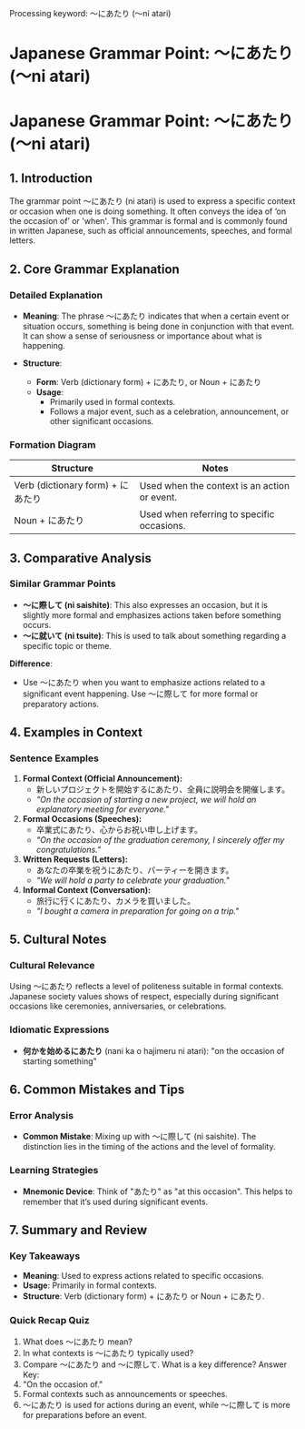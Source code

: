 Processing keyword: ～にあたり (〜ni atari)
# Japanese Grammar Point: ～にあたり (〜ni atari)
# Japanese Grammar Point: ～にあたり (〜ni atari)
## 1. Introduction
The grammar point ～にあたり (ni atari) is used to express a specific context or occasion when one is doing something. It often conveys the idea of ‘on the occasion of’ or 'when'. This grammar is formal and is commonly found in written Japanese, such as official announcements, speeches, and formal letters.
## 2. Core Grammar Explanation
### Detailed Explanation
- **Meaning**: The phrase ～にあたり indicates that when a certain event or situation occurs, something is being done in conjunction with that event. It can show a sense of seriousness or importance about what is happening.
  
- **Structure**: 
  - **Form**: Verb (dictionary form) + にあたり, or Noun + にあたり
  - **Usage**:
    - Primarily used in formal contexts.
    - Follows a major event, such as a celebration, announcement, or other significant occasions.
### Formation Diagram
| Structure                  | Notes                                |
|----------------------------|--------------------------------------|
| Verb (dictionary form) + にあたり | Used when the context is an action or event. |
| Noun + にあたり            | Used when referring to specific occasions. |
## 3. Comparative Analysis
### Similar Grammar Points
- **～に際して (ni saishite)**: This also expresses an occasion, but it is slightly more formal and emphasizes actions taken before something occurs.
- **～に就いて (ni tsuite)**: This is used to talk about something regarding a specific topic or theme.
  
**Difference**: 
- Use 〜にあたり when you want to emphasize actions related to a significant event happening. Use 〜に際して for more formal or preparatory actions.
## 4. Examples in Context
### Sentence Examples
1. **Formal Context (Official Announcement):**
   - 新しいプロジェクトを開始するにあたり、全員に説明会を開催します。
   - *"On the occasion of starting a new project, we will hold an explanatory meeting for everyone."*
2. **Formal Occasions (Speeches):**
   - 卒業式にあたり、心からお祝い申し上げます。
   - *"On the occasion of the graduation ceremony, I sincerely offer my congratulations."*
3. **Written Requests (Letters):**
   - あなたの卒業を祝うにあたり、パーティーを開きます。
   - *"We will hold a party to celebrate your graduation."*
4. **Informal Context (Conversation):**
   - 旅行に行くにあたり、カメラを買いました。
   - *"I bought a camera in preparation for going on a trip."*
## 5. Cultural Notes
### Cultural Relevance
Using ～にあたり reflects a level of politeness suitable in formal contexts. Japanese society values shows of respect, especially during significant occasions like ceremonies, anniversaries, or celebrations.
### Idiomatic Expressions
- **何かを始めるにあたり** (nani ka o hajimeru ni atari): "on the occasion of starting something"
  
## 6. Common Mistakes and Tips
### Error Analysis
- **Common Mistake**: Mixing up with 〜に際して (ni saishite). The distinction lies in the timing of the actions and the level of formality.
  
### Learning Strategies
- **Mnemonic Device**: Think of "あたり" as "at this occasion". This helps to remember that it’s used during significant events.
## 7. Summary and Review
### Key Takeaways
- **Meaning**: Used to express actions related to specific occasions.
- **Usage**: Primarily in formal contexts.
- **Structure**: Verb (dictionary form) + にあたり or Noun + にあたり.
### Quick Recap Quiz
1. What does ～にあたり mean?
2. In what contexts is ～にあたり typically used?
3. Compare ～にあたり and ～に際して. What is a key difference?
Answer Key:
1. "On the occasion of."
2. Formal contexts such as announcements or speeches.
3. ～にあたり is used for actions during an event, while ～に際して is more for preparations before an event.

